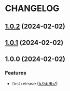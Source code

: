 # CHANGELOG

## [1.0.2](https://github.com/jackdbd/zod-to-doc/compare/v1.0.1...v1.0.2) (2024-02-02)

## [1.0.1](https://github.com/jackdbd/zod-to-doc/compare/v1.0.0...v1.0.1) (2024-02-02)

## 1.0.0 (2024-02-02)

### Features

* first release ([575b9b7](https://github.com/jackdbd/zod-to-doc/commit/575b9b7da7fd3f8395ce871e0ecb0b81e3054ed4))
